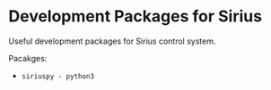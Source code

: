 # Development Packages for Sirius

Useful development packages for  Sirius control system.

Pacakges:

* <code>siriuspy - python3 </code>

